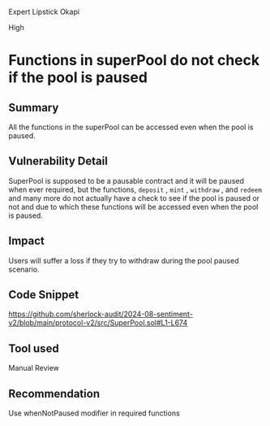 Expert Lipstick Okapi

High

# Functions in superPool do not check if the pool is paused

## Summary
All the functions in the superPool can be accessed even when the pool is paused.
## Vulnerability Detail
SuperPool is supposed to be a pausable contract and it will be paused when ever required, but the functions, `deposit` , `mint` , `withdraw` ,  and `redeem` and many more do not actually have a check to see if the pool is paused or not and due to which these functions will be accessed even when the pool is paused.
## Impact
Users will suffer a loss if they try to withdraw during the pool paused scenario.
## Code Snippet
https://github.com/sherlock-audit/2024-08-sentiment-v2/blob/main/protocol-v2/src/SuperPool.sol#L1-L674
## Tool used

Manual Review

## Recommendation
Use whenNotPaused modifier in required functions